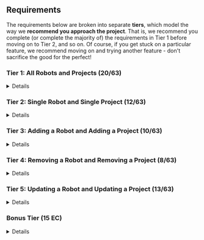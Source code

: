 ## Requirements

The requirements below are broken into separate **tiers**, which model the way we **recommend you approach the project**. That is, we recommend you complete (or complete the majority of) the requirements in Tier 1 before moving on to Tier 2, and so on. Of course, if you get stuck on a particular feature, we recommend moving on and trying another feature - don't sacrifice the good for the perfect!

### Tier 1: All Robots and Projects (20/63)

<details>

#### Frontend

- [x ] Write a component to display a list of all robots (at leqast their names and imageUrls)
- [x ] Write a component to display a list of all projects (at least their titles and deadlines)
- [x ] Write a robots sub-reducer to manage robots in your Redux store
- [x ] Write a projects sub-reducer to manage projects in your Redux store
- [ x] Display the AllRobots component when the url matches `/robots`
- [x ] Display the AllProjects component when the url matches `/projects`
- [ x] Add links to the navbar that can be used to navigate to the all-projects view and the all-robots view

#### Backend

- [x ] Write a route to serve up all robots
- [ x] Write a route to serve up all projects

- Write a `robots` model with the following information:
  - [ x] name - not empty or null
  - [ x] fuelType - can be one of gas, diesel, or electric (defaults to electric)
  - [ x] fuelLevel - can be a decimal value between 0 and 100 (defaults to 100)
  - [ x] imageUrl - with a default value
- Write a `projects` model with the following information:
  - [x ] title - not empty or null
  - [ x] deadline - a date
  - [ x] priority - an integer between 1 and 10
  - [x ] completed - boolean value, defaults to false
  - [x ] description - extremely large text
- [ x] Robots may be associated with many projects. Likewise, projects may be associated with many robots.

#### Seed
- [ x] Running the seed file creates projects and robots for demonstration purposes

Congrats! You have completed your first vertical slice! Make sure to `commit -m "Feature: Get all robots and projects"` before moving on (see RUBRIC.md - points are awarded/deducted for a proper git workflow)!

</details>

### Tier 2: Single Robot and Single Project (12/63)

<details>

#### Frontend

- Write a component to display a single robot with the following information:
  - [ x] The robot's name, image, fuelType, fuelLevel
  - [ x] The names of all their assigned projects (or a helpful message if they don't have any)
- [ x] Display the appropriate robot when the url matches `/robots/:robotId`
- [x ] Clicking on a robot from the all-robots view should navigate to show that robot in the single-robot view

- Write a component to display a single project with the following information:
  - [ x] The project's title, deadline, priority, description
  - [ x] A list of the names of all robots in that project (or a helpful message if it doesn't have any robots)
- [ x] Display the appropriate project's info when the url matches `/projects/:projectId`
- [ x] Clicking on a project from the all-projects view should navigate to show that project in the single-project view

- [ x] Clicking on the name of a robot in the single-project view should navigate to show that robot in the single-robot view
- [ x] Clicking on the name of a project in the single-robot view should navigate to show that project in the single-project view

#### Backend

- [ x] Write a route to serve up a single robot (based on their id), _including that robot's projects_
- [x ] Write a route to serve up a single project (based on its id), _including that projects' robots_

Congrats! You have completed your second vertical slice! Make sure to `commit -m "Feature: Get Single Project and Robot"` before moving on (see RUBRIC.md - points are awarded/deducted for a proper git workflow)!

</details>

### Tier 3: Adding a Robot and Adding a Project (10/63)

<details>

#### Frontend

- [x ] Write a component to display a form for adding a new robot that contains _at least_ an input for name
- [ x] Display this component as part of the all-robots view, alongside the list of robots
- Submitting the form with valid data should:
  - [ x] Make an AJAX request that causes the new robot to be persisted in the database
  - [ x] Add the new robot to the list of robots without needing to refresh the page

- [ x] Write a component to display a form for adding a new project that contains _at least_ an input for title
- [ x] Display this component as part of the all-projects view, alongside the list of projects
- Submitting the form with valid data should:
  - [ x] Make an AJAX request that causes the new project to be saved to the database
  - [ x] Add the new project to the list of projects without needing to refresh the page

#### Backend

- [ x] Write a route to add a new robot
- [ x] Write a route to add a new project

Congrats! You have completed your third vertical slice! Make sure to `commit -m "Feature: Add Robot and Project"` before moving on (see RUBRIC.md - points are awarded/deducted for a proper git workflow)!

</details>

### Tier 4: Removing a Robot and Removing a Project (8/63)

<details>

#### Frontend

- [ x] In the all-robots view, include an `X` button next to each robot
- Clicking the `X` button should:
  - [x ] Make an AJAX request that causes that robot to be removed from database
  - [x ] Remove the robot from the list of robots without needing to refresh the page

- [ x] In the all-projects view, include an `X` button next to each project
- Clicking the `X` button should:
  - [x ] Make an AJAX request that causes that project to be removed from database
  - [ x] Remove the project from the list of projects without needing to refresh the page

#### Backend

- [ x] Write a route to remove a robot (based on its id)
- [ x] Write a route to remove a project (based on its id)

Congrats! You have completed your fourth vertical slice! Make sure to `commit -m "Feature: Remove Robot and Project"` before moving on (see RUBRIC.md - points are awarded/deducted for a proper git workflow)!

</details>

### Tier 5: Updating a Robot and Updating a Project (13/63)

<details>

#### Frontend

- [ ] Write a component to display a form updating _at least_ a robot's name and fuelLevel
- [ ] Display this component EITHER as part of the single-robot view, or as its own view
- Submitting the form with valid data should:
  - [ ] Make an AJAX request that causes that robot to be updated in the database
  - [ ] Update the robot in the current view without needing to refresh the page
- [ ] In the single-robot view, display an `Unassign` button next to each of its projects, which unassigns it from that project (in the database as well as this view)

- [ ] Write a component to display a form updating _at least_ a project's title and completion status
- [ ] Display this component EITHER as part of the single-project view, or as its own view
- Submitting the form with valid data should:
  - [ ] Make an AJAX request that causes that project to be updated in the database
  - [ ] Update the project in the current view without needing to refresh the page
- [ ] In the single-project view, display an `Unassign` button next to each robot assigned to it, which unassigns that robot (in the database as well as this view)
- [ ] In the single-project view, display a `Complete` button, which marks the project as completed (in the database as well as this view)

#### Backend

- [ ] Write a route to update an existing project
- [ ] Write a route to update an existing robot


Congrats! You have completed your fifth vertical slice! Make sure to `commit -m "Feature: Update Robot and Project"` before moving on (see RUBRIC.md - points are awarded/deducted for a proper git workflow)!

</details>

### Bonus Tier (15 EC)

<details>

#### Finishing Touches

- [ ] If a user attempts to add a new robot or project without a required field, a helpful message should be displayed
- [ ] If a user attempts to access a page that doesn't exist (ex. `/potato`), a helpful "not found" message should be displayed
- [ ] If a user attempts to view a robot/project that doesn't exist, a helpful message should be displayed
- [ ] Whenever a component needs to wait for data to load from the server, a "loading" message should be displayed until the data is available
- [ ] Overall, the app is spectacularly styled and visually stunning

#### Ordering

- [ ] Create option for projects to be ordered based on priority on all-projects view
- [ ] Create option for projects to be ordered based on deadline on all-projects view
- [ ] Create option for robots to be ordered based on fuel level on all-robots view

#### Filtering

- [ ] Create filters on all-projects view so that projects can be filtered based completion status and priority (allow multiple filters to be applied)
- [ ] Create a filter on all-robots view to only show projects without assigned robots and vice versa
- [ ] Create filters on all-robots view so that robots can be filtered based on fuel type and fuel level (allow multiple filters to be applied)
- [ ] Create a filter on all-robots view to only show robots without assigned projects and vice versa

#### Seeding

- [ ] Seed 100+ robots and 100+ projects
- [ ] Implement pagination for robots (e.g. `/robots?page=1` shows the first ten robots, and `/robots?page=2` shows robots 11-20)
- [ ] Implement pagination for projects (e.g. `/projects?page=1` shows the first ten projects, and `/projects?page=2` shows robots 11-20)

#### Testing

- [ ] React (AllRobots): renders "No Robots" if passed no robots
- [ ] React (AllProjects): renders "No Projects" if passed no projects
- [ ] Redux (robots): returns the initial state by default
- [ ] Redux (projects): returns the initial state by default
- [ ] Sequelize (Robot): name must not be null or empty
- [ ] Sequelize (Project): deadline must be a valid date
- [ ] Navigation: navbar to navigate to home, robots
- [ ] Navigation: navbar to navigate to projects
- [ ] Seed File: creates at least one robot that has several projects
- [ ] Seed File: creates at least one project that has several robots

</details>
